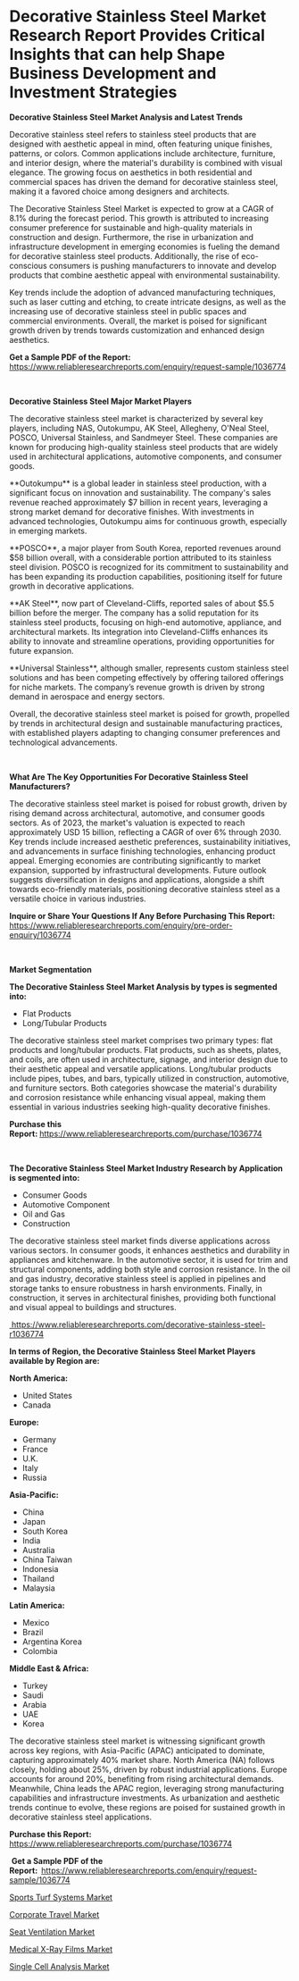 <p><h1>Decorative Stainless Steel Market Research Report Provides Critical Insights that can help Shape Business Development and Investment Strategies</h1></p><p><strong>Decorative Stainless Steel Market Analysis and Latest Trends</strong></p>
<p><p>Decorative stainless steel refers to stainless steel products that are designed with aesthetic appeal in mind, often featuring unique finishes, patterns, or colors. Common applications include architecture, furniture, and interior design, where the material's durability is combined with visual elegance. The growing focus on aesthetics in both residential and commercial spaces has driven the demand for decorative stainless steel, making it a favored choice among designers and architects.</p><p>The Decorative Stainless Steel Market is expected to grow at a CAGR of 8.1% during the forecast period. This growth is attributed to increasing consumer preference for sustainable and high-quality materials in construction and design. Furthermore, the rise in urbanization and infrastructure development in emerging economies is fueling the demand for decorative stainless steel products. Additionally, the rise of eco-conscious consumers is pushing manufacturers to innovate and develop products that combine aesthetic appeal with environmental sustainability.</p><p>Key trends include the adoption of advanced manufacturing techniques, such as laser cutting and etching, to create intricate designs, as well as the increasing use of decorative stainless steel in public spaces and commercial environments. Overall, the market is poised for significant growth driven by trends towards customization and enhanced design aesthetics.</p></p>
<p><strong>Get a Sample PDF of the Report:&nbsp;</strong> <a href="https://www.reliableresearchreports.com/enquiry/request-sample/1036774?utm_campaign=37&utm_medium=2&utm_source=Github&utm_content=ia&utm_term=04122024&utm_id=decorative-stainless-steel">https://www.reliableresearchreports.com/enquiry/request-sample/1036774</a></p>
<p>&nbsp;</p>
<p><strong>Decorative Stainless Steel Major Market Players</strong></p>
<p><p>The decorative stainless steel market is characterized by several key players, including NAS, Outokumpu, AK Steel, Allegheny, O'Neal Steel, POSCO, Universal Stainless, and Sandmeyer Steel. These companies are known for producing high-quality stainless steel products that are widely used in architectural applications, automotive components, and consumer goods.</p><p>**Outokumpu** is a global leader in stainless steel production, with a significant focus on innovation and sustainability. The company's sales revenue reached approximately $7 billion in recent years, leveraging a strong market demand for decorative finishes. With investments in advanced technologies, Outokumpu aims for continuous growth, especially in emerging markets.</p><p>**POSCO**, a major player from South Korea, reported revenues around $58 billion overall, with a considerable portion attributed to its stainless steel division. POSCO is recognized for its commitment to sustainability and has been expanding its production capabilities, positioning itself for future growth in decorative applications.</p><p>**AK Steel**, now part of Cleveland-Cliffs, reported sales of about $5.5 billion before the merger. The company has a solid reputation for its stainless steel products, focusing on high-end automotive, appliance, and architectural markets. Its integration into Cleveland-Cliffs enhances its ability to innovate and streamline operations, providing opportunities for future expansion.</p><p>**Universal Stainless**, although smaller, represents custom stainless steel solutions and has been competing effectively by offering tailored offerings for niche markets. The company’s revenue growth is driven by strong demand in aerospace and energy sectors.</p><p>Overall, the decorative stainless steel market is poised for growth, propelled by trends in architectural design and sustainable manufacturing practices, with established players adapting to changing consumer preferences and technological advancements.</p></p>
<p>&nbsp;</p>
<p><strong>What Are The Key Opportunities For Decorative Stainless Steel Manufacturers?</strong></p>
<p><p>The decorative stainless steel market is poised for robust growth, driven by rising demand across architectural, automotive, and consumer goods sectors. As of 2023, the market's valuation is expected to reach approximately USD 15 billion, reflecting a CAGR of over 6% through 2030. Key trends include increased aesthetic preferences, sustainability initiatives, and advancements in surface finishing technologies, enhancing product appeal. Emerging economies are contributing significantly to market expansion, supported by infrastructural developments. Future outlook suggests diversification in designs and applications, alongside a shift towards eco-friendly materials, positioning decorative stainless steel as a versatile choice in various industries.</p></p>
<p><strong>Inquire or Share Your Questions If Any Before Purchasing This Report:</strong> <a href="https://www.reliableresearchreports.com/enquiry/pre-order-enquiry/1036774?utm_campaign=37&utm_medium=2&utm_source=Github&utm_content=ia&utm_term=04122024&utm_id=decorative-stainless-steel">https://www.reliableresearchreports.com/enquiry/pre-order-enquiry/1036774</a></p>
<p>&nbsp;</p>
<p><strong>Market Segmentation</strong></p>
<p><strong>The Decorative Stainless Steel Market Analysis by types is segmented into:</strong></p>
<p><ul><li>Flat Products</li><li>Long/Tubular Products</li></ul></p>
<p><p>The decorative stainless steel market comprises two primary types: flat products and long/tubular products. Flat products, such as sheets, plates, and coils, are often used in architecture, signage, and interior design due to their aesthetic appeal and versatile applications. Long/tubular products include pipes, tubes, and bars, typically utilized in construction, automotive, and furniture sectors. Both categories showcase the material's durability and corrosion resistance while enhancing visual appeal, making them essential in various industries seeking high-quality decorative finishes.</p></p>
<p><strong>Purchase this Report:&nbsp;</strong><a href="https://www.reliableresearchreports.com/purchase/1036774?utm_campaign=37&utm_medium=2&utm_source=Github&utm_content=ia&utm_term=04122024&utm_id=decorative-stainless-steel">https://www.reliableresearchreports.com/purchase/1036774</a></p>
<p>&nbsp;</p>
<p><strong>The Decorative Stainless Steel Market Industry Research by Application is segmented into:</strong></p>
<p><ul><li>Consumer Goods</li><li>Automotive Component</li><li>Oil and Gas</li><li>Construction</li></ul></p>
<p><p>The decorative stainless steel market finds diverse applications across various sectors. In consumer goods, it enhances aesthetics and durability in appliances and kitchenware. In the automotive sector, it is used for trim and structural components, adding both style and corrosion resistance. In the oil and gas industry, decorative stainless steel is applied in pipelines and storage tanks to ensure robustness in harsh environments. Finally, in construction, it serves in architectural finishes, providing both functional and visual appeal to buildings and structures.</p></p>
<p><a href="https://www.reliableresearchreports.com/decorative-stainless-steel-r1036774?utm_campaign=37&utm_medium=2&utm_source=Github&utm_content=ia&utm_term=04122024&utm_id=decorative-stainless-steel">&nbsp;https://www.reliableresearchreports.com/decorative-stainless-steel-r1036774</a></p>
<p><strong>In terms of Region, the Decorative Stainless Steel Market Players available by Region are:</strong></p>
<p>
    <p> <strong> North America: </strong>
        <ul>
            <li>United States</li>
            <li>Canada</li>
        </ul>
        </p> 
    <p> <strong> Europe: </strong>
        <ul>
            <li>Germany</li>
            <li>France</li>
            <li>U.K.</li>
            <li>Italy</li>
            <li>Russia</li>
        </ul>
        </p> 
    <p> <strong> Asia-Pacific: </strong>
        <ul>
            <li>China</li>
            <li>Japan</li>
            <li>South Korea</li>
            <li>India</li>
            <li>Australia</li>
            <li>China Taiwan</li>
            <li>Indonesia</li>
            <li>Thailand</li>
            <li>Malaysia</li>
        </ul>
        </p> 
    <p> <strong> Latin America: </strong>
        <ul>
            <li>Mexico</li>
            <li>Brazil</li>
            <li>Argentina Korea</li>
            <li>Colombia</li>
        </ul>
        </p> 
    <p> <strong> Middle East & Africa: </strong>
        <ul>
            <li>Turkey</li>
            <li>Saudi</li>
            <li>Arabia</li>
            <li>UAE</li>
            <li>Korea</li>
        </ul>
    </p>
    </p>
<p><p>The decorative stainless steel market is witnessing significant growth across key regions, with Asia-Pacific (APAC) anticipated to dominate, capturing approximately 40% market share. North America (NA) follows closely, holding about 25%, driven by robust industrial applications. Europe accounts for around 20%, benefiting from rising architectural demands. Meanwhile, China leads the APAC region, leveraging strong manufacturing capabilities and infrastructure investments. As urbanization and aesthetic trends continue to evolve, these regions are poised for sustained growth in decorative stainless steel applications.</p></p>
<p><strong>Purchase this Report: </strong><a href="https://www.reliableresearchreports.com/purchase/1036774?utm_campaign=37&utm_medium=2&utm_source=Github&utm_content=ia&utm_term=04122024&utm_id=decorative-stainless-steel">https://www.reliableresearchreports.com/purchase/1036774</a></p>
<p>&nbsp;<strong>Get a Sample PDF of the Report:&nbsp;&nbsp;</strong><a href="https://www.reliableresearchreports.com/enquiry/request-sample/1036774?utm_campaign=37&utm_medium=2&utm_source=Github&utm_content=ia&utm_term=04122024&utm_id=decorative-stainless-steel">https://www.reliableresearchreports.com/enquiry/request-sample/1036774</a></p>
<p><strong></strong></p>
<p><p><a href="https://issuu.com/reportprime-2/docs/sports-turf-systems-market-size-2030.pptx?utm_campaign=37&utm_medium=2&utm_source=Github&utm_content=ia&utm_term=04122024&utm_id=decorative-stainless-steel">Sports Turf Systems Market</a></p><p><a href="https://www.linkedin.com/pulse/market-leaders-laggards-global-corporate-travel-trends-forecast-cnhme?utm_campaign=37&utm_medium=2&utm_source=Github&utm_content=ia&utm_term=04122024&utm_id=decorative-stainless-steel">Corporate Travel Market</a></p><p><a href="https://issuu.com/reportprime-2/docs/seat-ventilation-market-size-2030.pptx?utm_campaign=37&utm_medium=2&utm_source=Github&utm_content=ia&utm_term=04122024&utm_id=decorative-stainless-steel">Seat Ventilation Market</a></p><p><a href="https://github.com/joannesouthgate/Market-Research-Report-List-5/blob/main/medical-x-ray-films-market.md?utm_campaign=37&utm_medium=2&utm_source=Github&utm_content=ia&utm_term=04122024&utm_id=decorative-stainless-steel">Medical X-Ray Films Market</a></p><p><a href="https://www.linkedin.com/pulse/single-cell-analysis-market-report-industry-value-revenue-forecast-xi1fc?utm_campaign=37&utm_medium=2&utm_source=Github&utm_content=ia&utm_term=04122024&utm_id=decorative-stainless-steel">Single Cell Analysis Market</a></p></p>
